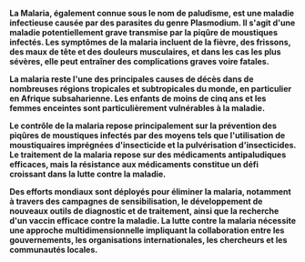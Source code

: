 **La Malaria, également connue sous le nom de paludisme, est une maladie infectieuse causée par des parasites du genre Plasmodium. Il s'agit d'une maladie potentiellement grave transmise par la piqûre de moustiques infectés. Les symptômes de la malaria incluent de la fièvre, des frissons, des maux de tête et des douleurs musculaires, et dans les cas les plus sévères, elle peut entraîner des complications graves voire fatales.**

**La malaria reste l'une des principales causes de décès dans de nombreuses régions tropicales et subtropicales du monde, en particulier en Afrique subsaharienne. Les enfants de moins de cinq ans et les femmes enceintes sont particulièrement vulnérables à la maladie.**

**Le contrôle de la malaria repose principalement sur la prévention des piqûres de moustiques infectés par des moyens tels que l'utilisation de moustiquaires imprégnées d'insecticide et la pulvérisation d'insecticides. Le traitement de la malaria repose sur des médicaments antipaludiques efficaces, mais la résistance aux médicaments constitue un défi croissant dans la lutte contre la maladie.**

**Des efforts mondiaux sont déployés pour éliminer la malaria, notamment à travers des campagnes de sensibilisation, le développement de nouveaux outils de diagnostic et de traitement, ainsi que la recherche d'un vaccin efficace contre la maladie. La lutte contre la malaria nécessite une approche multidimensionnelle impliquant la collaboration entre les gouvernements, les organisations internationales, les chercheurs et les communautés locales.**